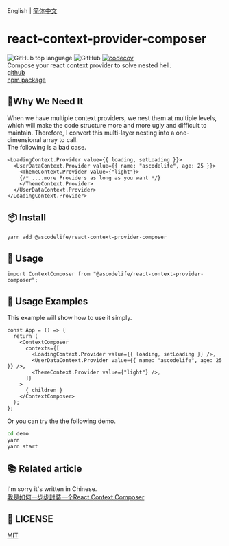 English | [简体中文](https://github.com/ascodelife/react-context-provider-composer/blob/master/README.zh-CN.md)

# react-context-provider-composer
![GitHub top language](https://img.shields.io/github/languages/top/ascodelife/react-context-provider-composer) ![GitHub](https://img.shields.io/github/license/ascodelife/react-context-provider-composer) [![codecov](https://codecov.io/gh/ascodelife/react-context-provider-composer/branch/master/graph/badge.svg?token=AJ8GMI5UAO)](https://codecov.io/gh/ascodelife/react-context-provider-composer)  
Compose your react context provider to solve nested hell.  
[github](https://github.com/ascodelife/react-context-provider-composer)  
[npm package](https://www.npmjs.com/package/@ascodelife/react-context-provider-composer)
## 🤔Why We Need It 
When we have multiple context providers, we nest them at multiple levels, which will make the code structure more and more ugly and difficult to maintain. Therefore, I convert this multi-layer nesting into a one-dimensional array to call.  
The following is a bad case.


```tsx
<LoadingContext.Provider value={{ loading, setLoading }}>
  <UserDataContext.Provider value={{ name: "ascodelife", age: 25 }}>
    <ThemeContext.Provider value={"light"}>
    {/* ....more Providers as long as you want */}
    </ThemeContext.Provider>
  </UserDataContext.Provider>
</LoadingContext.Provider>
```

## 📦 Install

```bash
yarn add @ascodelife/react-context-provider-composer
```

## 🔨 Usage

```tsx
import ContextComposer from "@ascodelife/react-context-provider-composer";
```

## 🌰 Usage Examples

This example will show how to use it simply.
```tsx
const App = () => {
  return (
    <ContextComposer
      contexts={[
        <LoadingContext.Provider value={{ loading, setLoading }} />,
        <UserDataContext.Provider value={{ name: "ascodelife", age: 25 }} />,
        <ThemeContext.Provider value={"light"} />,
      ]}
    >
      { children }
    </ContextComposer>
  );
};

```
Or you can try the the following demo.

```bash
cd demo
yarn
yarn start
```

## 📚 Related article
I'm sorry it's written in Chinese.  
[我是如何一步步封装一个React Context Composer ](https://juejin.cn/post/6997780311488593951/)

## 📃 LICENSE
[MIT](https://github.com/ascodelife/react-context-provider-composer/blob/master/LICENSE)
